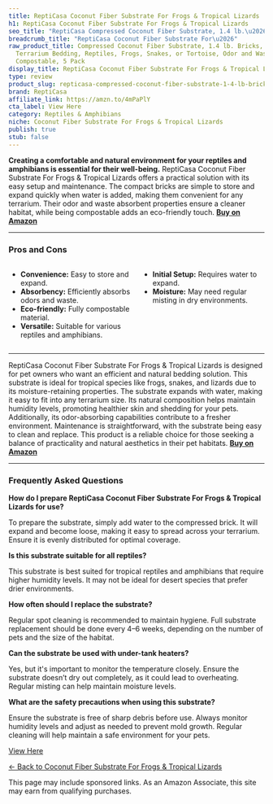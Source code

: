 ```yaml
---
title: ReptiCasa Coconut Fiber Substrate For Frogs & Tropical Lizards
h1: ReptiCasa Coconut Fiber Substrate For Frogs & Tropical Lizards
seo_title: "ReptiCasa Compressed Coconut Fiber Substrate, 1.4 lb.\u2026"
breadcrumb_title: "ReptiCasa Coconut Fiber Substrate For\u2026"
raw_product_title: Compressed Coconut Fiber Substrate, 1.4 lb. Bricks, Natural Husk
  Terrarium Bedding, Reptiles, Frogs, Snakes, or Tortoise, Odor and Waste Absorbent
  Compostable, 5 Pack
display_title: ReptiCasa Coconut Fiber Substrate For Frogs & Tropical Lizards
type: review
product_slug: repticasa-compressed-coconut-fiber-substrate-1-4-lb-bricks-natural-husk-59054149
brand: ReptiCasa
affiliate_link: https://amzn.to/4mPaPlY
cta_label: View Here
category: Reptiles & Amphibians
niche: Coconut Fiber Substrate For Frogs & Tropical Lizards
publish: true
stub: false
---
```


<div id="intro" class="full-width">
  <p><strong>Creating a comfortable and natural environment for your reptiles and amphibians is essential for their well-being.</strong> ReptiCasa Coconut Fiber Substrate For Frogs & Tropical Lizards offers a practical solution with its easy setup and maintenance. The compact bricks are simple to store and expand quickly when water is added, making them convenient for any terrarium. Their odor and waste absorbent properties ensure a cleaner habitat, while being compostable adds an eco-friendly touch. <a href="https://amzn.to/4mPaPlY" rel="nofollow sponsored noopener" target="_blank"><strong>Buy on Amazon</strong></a></p>
</div>

<hr />
<h3 id="pros-cons">Pros and Cons</h3>
<div class="pc-grid" style="display:grid;grid-template-columns:1fr 1fr;gap:16px;">
  <ul>
    <li><strong>Convenience:</strong> Easy to store and expand.</li>
    <li><strong>Absorbency:</strong> Efficiently absorbs odors and waste.</li>
    <li><strong>Eco-friendly:</strong> Fully compostable material.</li>
    <li><strong>Versatile:</strong> Suitable for various reptiles and amphibians.</li>
  </ul>
  <ul>
    <li><strong>Initial Setup:</strong> Requires water to expand.</li>
    <li><strong>Moisture:</strong> May need regular misting in dry environments.</li>
  </ul>
</div>
<hr />

<div class="full-width">
  <p>ReptiCasa Coconut Fiber Substrate For Frogs & Tropical Lizards is designed for pet owners who want an efficient and natural bedding solution. This substrate is ideal for tropical species like frogs, snakes, and lizards due to its moisture-retaining properties. The substrate expands with water, making it easy to fit into any terrarium size. Its natural composition helps maintain humidity levels, promoting healthier skin and shedding for your pets. Additionally, its odor-absorbing capabilities contribute to a fresher environment. Maintenance is straightforward, with the substrate being easy to clean and replace. This product is a reliable choice for those seeking a balance of practicality and natural aesthetics in their pet habitats. <a href="https://amzn.to/4mPaPlY" rel="nofollow sponsored noopener" target="_blank"><strong>Buy on Amazon</strong></a></p>
</div>

<hr />
<h3 id="faqs">Frequently Asked Questions</h3>

<p><strong>How do I prepare ReptiCasa Coconut Fiber Substrate For Frogs & Tropical Lizards for use?</strong></p>
<p>To prepare the substrate, simply add water to the compressed brick. It will expand and become loose, making it easy to spread across your terrarium. Ensure it is evenly distributed for optimal coverage.</p>

<p><strong>Is this substrate suitable for all reptiles?</strong></p>
<p>This substrate is best suited for tropical reptiles and amphibians that require higher humidity levels. It may not be ideal for desert species that prefer drier environments.</p>

<p><strong>How often should I replace the substrate?</strong></p>
<p>Regular spot cleaning is recommended to maintain hygiene. Full substrate replacement should be done every 4–6 weeks, depending on the number of pets and the size of the habitat.</p>

<p><strong>Can the substrate be used with under-tank heaters?</strong></p>
<p>Yes, but it's important to monitor the temperature closely. Ensure the substrate doesn’t dry out completely, as it could lead to overheating. Regular misting can help maintain moisture levels.</p>

<p><strong>What are the safety precautions when using this substrate?</strong></p>
<p>Ensure the substrate is free of sharp debris before use. Always monitor humidity levels and adjust as needed to prevent mold growth. Regular cleaning will help maintain a safe environment for your pets.</p>
<p><a class="btn" href="https://amzn.to/4mPaPlY" target="_blank" rel="nofollow sponsored noopener">View Here</a></p>
<p><a href="/roundups/reptiles-amphibians/coconut-fiber-substrate-for-frogs-tropical-lizards/">← Back to Coconut Fiber Substrate For Frogs & Tropical Lizards</a></p>
<aside class="disclosure">This page may include sponsored links. As an Amazon Associate, this site may earn from qualifying purchases.</aside>
